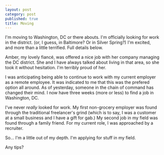 ```yaml
---
layout: post
category: post
published: true
title: Moving
---
```

I'm moving to Washington, DC or there abouts. I'm officially looking for work in the district. (or, I guess, in Baltimore? Or in Silver Spring?) I'm excited, and more than a little terrified. Full details below. 

Amber, my lovely fiancé, was offered a nice job with her company managing the DC district. She and I have always talked about living in that area, so she took it without hesitation. I'm terribly proud of her. 

I was anticipating being able to continue to work with my current employer as a remote employee. It was indicated to me that this was the prefered option all around. As of yesterday, someone in the chain of command has changed their mind. I now have three weeks (more or less) to find a job in Washington, DC. 

I've never *really* looked for work. My first non-grocery employer was found through the traditional freelancer's grind (which is to say, I was a customer at a small business and I have a gift for gab.) My second job in my field was found through a family friend. For my current role, I was approached by a recruiter. 

So... I'm a little out of my depth. I'm applying for stuff in my field. 

Any tips?
